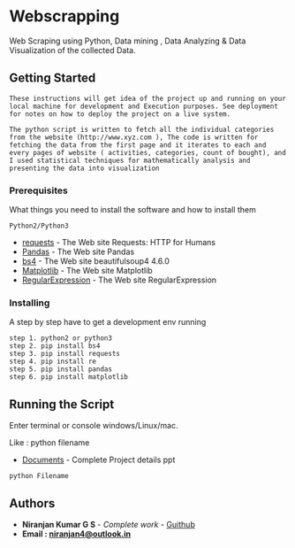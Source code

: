 # Webscrapping

Web Scraping using Python,  Data mining , Data Analyzing & Data Visualization of the collected Data.

## Getting Started

    These instructions will get idea of the project up and running on your local machine for development and Execution purposes. See deployment for notes on how to deploy the project on a live system.

    The python script is written to fetch all the individual categories from the website (http://www.xyz.com ), The code is written for fetching the data from the first page and it iterates to each and every pages of website ( activities, categories, count of bought), and I used statistical techniques for mathematically analysis and presenting the data into visualization

### Prerequisites

What things you need to install the software and how to install them
```
Python2/Python3
```
* [requests](http://docs.python-requests.org/en/master/) - The Web site Requests: HTTP for Humans
* [Pandas](https://pandas.pydata.org/) - The Web site Pandas
* [bs4](https://pypi.python.org/pypi/beautifulsoup4) - The Web site  beautifulsoup4 4.6.0
* [Matplotlib](https://matplotlib.org/api/pyplot_api.html) - The Web site  Matplotlib
* [RegularExpression](https://docs.python.org/2/library/re.html) - The Web site  RegularExpression


### Installing

A step by step have to get a development env running
```
step 1. python2 or python3
step 2. pip install bs4
step 3. pip install requests
step 4. pip install re
step 5. pip install pandas
step 6. pip install matplotlib
```

## Running the Script

Enter terminal or console windows/Linux/mac.  

Like : python filename       
* [Documents](https://github.com/niranjangs4/webscraper-Data-mining-Data-Analyzing-Data-Visualization/blob/master/Scrapping%20project.pdf) - Complete Project details ppt
```
python Filename
```

## Authors

* **Niranjan Kumar G S** - *Complete work* - [Guithub](https://github.com/niranjangs4)
* **Email : niranjan4@outlook.in**


